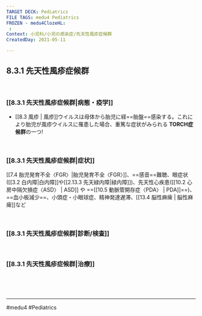 ```yaml
---
TARGET DECK: Pediatrics
FILE TAGS: medu4 Pediatrics
FROZEN - medu4ClozeHL:
 : 
Context: 小児科/小児の感染症/先天性風疹症候群
CreatedDay: 2021-05-11

---
```


## 8.3.1 先天性風疹症候群

<br>

### [[8.3.1 先天性風疹症候群|病態・疫学]]
* [[8.3 風疹 | 風疹]]ウイルスは母体から胎児に経==胎盤==感染する。これにより胎児が風疹ウイルスに罹患した場合、重篤な症状がみられる
**TORCH症候群**の一つ!
<!--ID: 1620738659252-->




<br>

### [[8.3.1 先天性風疹症候群|症状]]
[[7.4 胎児発育不全〈FGR〉|胎児発育不全〈FGR〉]]、==感音==難聴、眼症状([[3.2 白内障|白内障]]や[[2.13.3 先天緑内障|緑内障]])、先天性心疾患([[10.2 心房中隔欠損症〈ASD〉 | ASD]] や ==[[10.5 動脈管開存症〈PDA〉 | PDA]]==)、==血小板減少==、小頭症・小眼球症、精神発達遅滞、[[13.4 脳性麻痺 | 脳性麻痺]]など
<!--ID: 1620738659257-->


<br>

### [[8.3.1 先天性風疹症候群|診断/検査]]


<br>

### [[8.3.1 先天性風疹症候群|治療]]


<br><br><br>

---
#medu4 #Pediatrics
